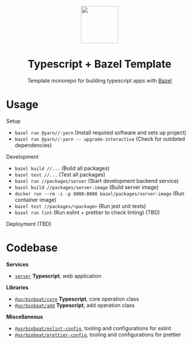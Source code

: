 <div align="center">
  <a href="https://github.com/pedrobarco/typescript-bazel-template">
    <img width="100px" height="auto" src="https://blog.bazel.build/images/bazel-icon.svg" />
  </a>
  <br>
  <h1>Typescript + Bazel Template</h1>
  <p>
    Template monorepo for building typescript apps with <a href="https://bazel.build">Bazel</a>
  </p>
</div>

# Usage

Setup

- `bazel run @yarn//:yarn` (Install required software and sets up project)
- `bazel run @yarn//:yarn -- upgrade-interactive` (Check for outdated dependencies)

Development

- `bazel build //...` (Build all packages)
- `bazel test //...` (Test all packages)
- `bazel run //packages/server` (Start development backend service)
- `bazel build //packages/server:image` (Build server image)
- `docker run --rm -i -p 8080:8080 bazel/packages/server:image` (Run container image)
- `bazel test //packages/<package>` (Run jest unit tests)
- `bazel run lint` (Run eslint + prettier to check linting) (TBD)

Deployment (TBD)

# Codebase

**Services**

- [`server`](packages/server) **Typescript**, web application

**Libraries**

- [`@usrbinboat/core`](packages/core) **Typescript**, core operation class
- [`@usrbinboat/add`](packages/add) **Typescript**, add operation class

**Miscellaneous**

- [`@usrbinboat/eslint-config`](packages/eslint-config), tooling and configurations for eslint
- [`@usrbinboat/prettier-config`](packages/prettier-config), tooling and configurations for prettier
